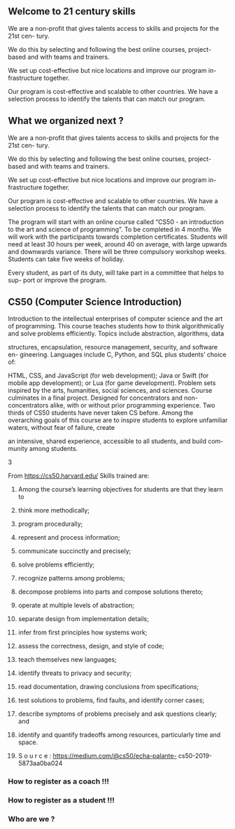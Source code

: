 ## Welcome to 21 century skills

We are a non-profit that gives talents access to skills and projects for the 21st cen-
tury.

We do this by selecting and following the best online courses, project-based
and with teams and trainers.

We set up cost-effective but nice locations and improve our program in-
frastructure together.

Our program is cost-effective and scalable to other countries.
We have a selection process to identify the talents that can match our program.

## What we organized next ?

We are a non-profit that gives talents access to skills and projects for the 21st cen-
tury.

We do this by selecting and following the best online courses, project-based
and with teams and trainers.

We set up cost-effective but nice locations and improve our program in-
frastructure together.

Our program is cost-effective and scalable to other countries.
We have a selection process to identify the talents that can match our program.

The program will start with an online course called “CS50 - an introduction to the
art and science of programming”. To be completed in 4 months. We will work with
the participants towards completion certificates.
Students will need at least 30 hours per week, around 40 on average, with
large upwards and downwards variance.
There will be three compulsory workshop weeks. Students can take five weeks
of holiday.

Every student, as part of its duty, will take part in a committee that helps to sup-
port or improve the program.
## CS50 (Computer Science Introduction)

Introduction to the intellectual enterprises of computer science and the art
of programming. This course teaches students how to think algorithmically
and solve problems efficiently. Topics include abstraction, algorithms, data

structures, encapsulation, resource management, security, and software en-
gineering. Languages include C, Python, and SQL plus students’ choice of:

HTML, CSS, and JavaScript (for web development); Java or Swift (for mobile
app development); or Lua (for game development). Problem sets inspired
by the arts, humanities, social sciences, and sciences. Course culminates in
a final project. Designed for concentrators and non-concentrators alike, with
or without prior programming experience. Two thirds of CS50 students have
never taken CS before. Among the overarching goals of this course are to
inspire students to explore unfamiliar waters, without fear of failure, create

an intensive, shared experience, accessible to all students, and build com-
munity among students.

3

From https://cs50.harvard.edu/
Skills trained are:
1. Among the course’s learning objectives for students are that they learn
to
2. think more methodically;
3. program procedurally;
4. represent and process information;
5. communicate succinctly and precisely;
6. solve problems efficiently;
7. recognize patterns among problems;
8. decompose problems into parts and compose solutions thereto;
9. operate at multiple levels of abstraction;
10. separate design from implementation details;
11. infer from first principles how systems work;
12. assess the correctness, design, and style of code;
13. teach themselves new languages;
14. identify threats to privacy and security;
15. read documentation, drawing conclusions from specifications;
16. test solutions to problems, find faults, and identify corner cases;
17. describe symptoms of problems precisely and ask questions clearly;
and
18. identify and quantify tradeoffs among resources, particularly time and
space.

19. S o u r c e : https://medium.com/@cs50/echa-palante-
cs50-2019-5873aa0ba024


### How to register as a coach !!!
### How to register as a student !!!
### Who are we ?


